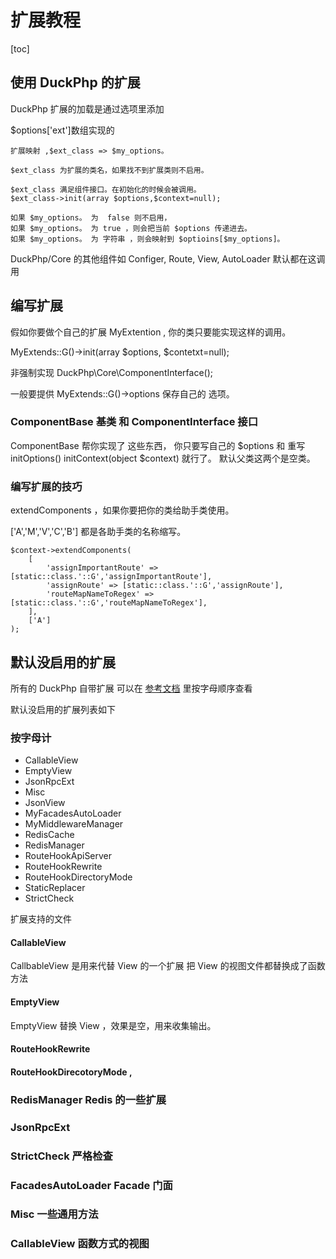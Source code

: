 # 扩展教程
[toc]

## 使用 DuckPhp 的扩展

DuckPhp 扩展的加载是通过选项里添加

$options['ext']数组实现的

    扩展映射 ,$ext_class => $my_options。
    
    $ext_class 为扩展的类名，如果找不到扩展类则不启用。
    
    $ext_class 满足组件接口。在初始化的时候会被调用。
    $ext_class->init(array $options,$context=null);
    
    如果 $my_options。 为  false 则不启用，
    如果 $my_options。 为 true ，则会把当前 $options 传递进去。
    如果 $my_options。 为 字符串 ，则会映射到 $optioins[$my_options]。

DuckPhp/Core 的其他组件如 Configer, Route, View, AutoLoader 默认都在这调用

## 编写扩展

假如你要做个自己的扩展 MyExtention , 你的类只要能实现这样的调用。

MyExtends::G()->init(array $options, $contetxt=null);

非强制实现 DuckPhp\\Core\\ComponentInterface();

一般要提供 MyExtends::G()->options 保存自己的 选项。

### ComponentBase 基类 和 ComponentInterface 接口

ComponentBase 帮你实现了 这些东西，
你只要写自己的 $options 和 重写 initOptions()  initContext(object $context) 就行了。 默认父类这两个是空类。


### 编写扩展的技巧

extendComponents ，如果你要把你的类给助手类使用。

['A','M','V','C','B'] 都是各助手类的名称缩写。


```
$context->extendComponents(
    [
        'assignImportantRoute' => [static::class.'::G','assignImportantRoute'],
        'assignRoute' => [static::class.'::G','assignRoute'],
        'routeMapNameToRegex' => [static::class.'::G','routeMapNameToRegex'],
    ],
    ['A']
);
```

## 默认没启用的扩展



所有的 DuckPhp 自带扩展 可以在 [参考文档](ref/index.md) 里按字母顺序查看


默认没启用的扩展列表如下


### 按字母计

* CallableView
* EmptyView
* JsonRpcExt
* Misc
* JsonView
* MyFacadesAutoLoader
* MyMiddlewareManager
* RedisCache
* RedisManager
* RouteHookApiServer
* RouteHookRewrite
* RouteHookDirectoryMode
* StaticReplacer
* StrictCheck

扩展支持的文件

#### CallableView
CallbableView 是用来代替 View 的一个扩展
把 View 的视图文件都替换成了函数方法

#### EmptyView
EmptyView 替换 View ，效果是空，用来收集输出。

#### RouteHookRewrite

#### RouteHookDirecotoryMode ,




### RedisManager  Redis 的一些扩展


### JsonRpcExt

### StrictCheck 严格检查

### FacadesAutoLoader Facade 门面

### Misc 一些通用方法



### CallableView 函数方式的视图

